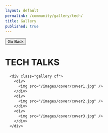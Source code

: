 ```yaml
---
layout: default
permalink: /community/gallery/tech/
title: Gallery
published: true
---
```


<button class="backButton" onclick="location.href='{{ site.baseurl }}/community/gallery/'" type="button">
    Go Back </button>



<div class='content-wrap'>

<div class="gEvents">
      <h1> TECH TALKS</h1>

      <div class="gallery cf">
        <div>
          <img src="/images/cover/cover1.jpg" />
        </div>
        <div>
          <img src="/images/cover/cover2.jpg" />
        </div>
        <div>
          <img src="/images/cover/cover3.jpg" />
        </div>
      </div>
</div>


<script src="{{ site.baseurl }}/js/custom.js"></script>
